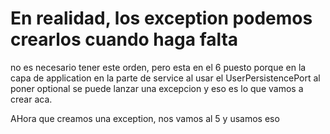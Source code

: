 # En realidad, los exception podemos crearlos cuando haga falta
no es necesario tener este orden, pero esta en el 6 puesto porque en la capa de application en la parte de service al usar el UserPersistencePort al poner optional se puede lanzar una excepcion
y eso es lo que vamos a crear aca.

AHora que creamos una exception, nos vamos al 5 y usamos eso